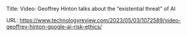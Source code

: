 Title: Video: Geoffrey Hinton talks about the “existential threat” of AI

URL: https://www.technologyreview.com/2023/05/03/1072589/video-geoffrey-hinton-google-ai-risk-ethics/
